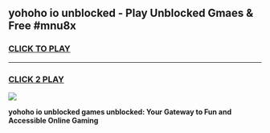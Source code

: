 
## yohoho io unblocked - Play Unblocked Gmaes & Free #mnu8x
<h3>
<a href="https://premium.freeplayer.one?title=yohoho_io_unblocked&ref=03M">CLICK TO PLAY</a></h3>
<hr>

<h3>
<a href="https://premium.freeplayer.one?title=yohoho_io_unblocked&ref=03M">CLICK 2 PLAY</a>
  
</h3>

<a href="https://premium.freeplayer.one?title=yohoho_io_unblocked&ref=03M"><img src="https://clearcache.store/games.png"></a>


**yohoho io unblocked games unblocked: Your Gateway to Fun and Accessible Online Gaming**
